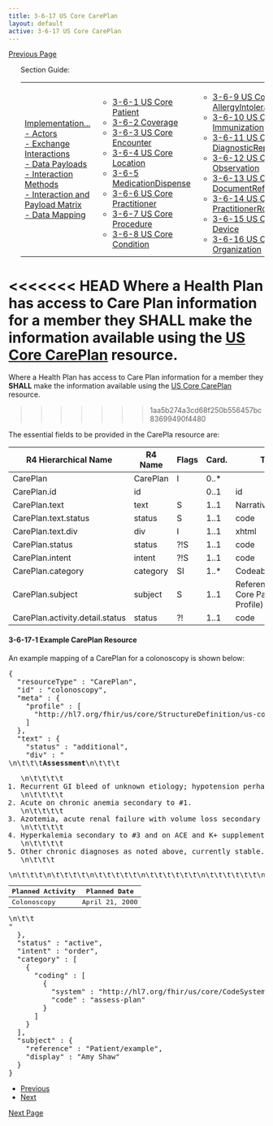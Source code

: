 ```yaml
---
title: 3-6-17 US Core CarePlan
layout: default
active: 3-6-17 US Core CarePlan
---
```


[Previous Page](3-6-16_US_Core_Organization.html)

<ul id="markdown-toc">
	Section Guide:
  <table>
		<tr>
			<td>
	<li><a href="3_PDex_Implementation_Actors,_Interactions,_Data_Payloads_and_Methods.html" id="markdown-toc-section3">Implementation...</a></li>
  <li><a href="3-1_Actors.html" id="markdown-toc-actors">- Actors</a></li>
  <li><a href="3-2_Exchange_Interactions.html" id="markdown-toc-interactions">- Exchange Interactions</a></li>
	<li><a href="3-3_Data_Payloads.html" id="markdown-toc-payloads">- Data Payloads</a></li>
	<li><a href="3-4_Interaction_Methods.html" id="markdown-toc-interactions">- Interaction Methods</a></li>
	<li><a href="3-5_Interaction_and_Payload_Matrix.html" id="markdown-toc-matrix">- Interaction and Payload Matrix</a></li>
	<li><a href="3-6_Data_Mapping.html" id="markdown-toc-mapping">- Data Mapping</a></li>
			</td>
			<td>
				<ul>
              <li><a href="3-6-1_US_Core_Patient.html">3-6-1 US Core Patient</a></li>
              <li><a href="3-6-2_Coverage.html">3-6-2 Coverage</a></li>
              <li><a href="3-6-3_US_Core_Encounter.html">3-6-3 US Core Encounter</a></li>
              <li><a href="3-6-4_US_Core_Location.html">3-6-4 US Core Location</a></li>
              <li><a href="3-6-5_MedicationDispense.html">3-6-5 MedicationDispense</a></li>
              <li><a href="3-6-6_US_Core_Practitioner.html">3-6-6 US Core Practitioner</a></li>
              <li><a href="3-6-7_US_Core_Procedure.html">3-6-7 US Core Procedure</a></li>
              <li><a href="3-6-8_US_Core_Condition.html">3-6-8 US Core Condition</a></li>
				</ul>
				</td>
			<td>
				<ul>
              <li><a href="3-6-9_US_Core_AllergyIntolerance.html">3-6-9 US Core AllergyIntolerance</a></li>
              <li><a href="3-6-10_US_Core_Immunization.html">3-6-10 US Core Immunization</a></li>
              <li><a href="3-6-11_US_Core_DiagnosticReport.html">3-6-11 US Core DiagnosticReport</a></li>
              <li><a href="3-6-12_US_Core_Observation.html">3-6-12 US Core Observation</a></li>
              <li><a href="3-6-13_US_Core_DocumentReference.html">3-6-13 US Core DocumentReference</a></li>
              <li><a href="3-6-14_US_Core_PractitionerRole.html">3-6-14 US Core PractitionerRole</a></li>
              <li><a href="3-6-15_US_Core_Device.html">3-6-15 US Core Device</a></li>
              <li><a href="3-6-16_US_Core_Organization.html">3-6-16 US Core Organization</a></li>
				</ul>
				</td>
			<td>
				<ul>
					    <li><a href="3-6-17_US_Core_CarePlan.html">3-6-17 US Core CarePlan</a></li>
              <li><a href="3-6-18_US_Core_CareTeam.html">3-6-18 US Core CareTeam</a></li>
              <li><a href="3-6-19_US_Core_Medication.html">3-6-19 US Core Medication</a></li>
              <li><a href="3-6-20_US_Core_MedicationRequest.html">3-6-20 US Core MedicationRequest</a></li>
              <li><a href="3-6-21_US_Core_MedicationStatement.html">3-6-21 US Core MedicationStatement</a></li>
              <li><a href="3-6-22_US_Core_Goal_Profile.html">3-6-22 US Core Goal Profile</a></li>
            </ul>
			</td>	
		</tr>
	</table>
</ul>


<<<<<<< HEAD
Where a Health Plan has access to Care Plan information for a member they **SHALL** make the information available using the [US Core CarePlan](http://hl7.org/fhir/us/core/StructureDefinition-us-core-careplan.html) resource.
=======
Where a Health Plan has access to Care Plan information for a member they **SHALL** make the information available using the [US Core CarePlan](http://hl7.org/fhir/us/core/STU3/StructureDefinition-us-core-careplan.html) resource.
>>>>>>> 1aa5b274a3cd68f250b556457bc83699490f4480

The essential fields to be provided in the CarePla  resource are:

| R4 Hierarchical Name            | R4 Name  | Flags | Card. | Type                               |
|---------------------------------|----------|-------|-------|------------------------------------|
| CarePlan                        | CarePlan | I     | 0..*  |                                    |
| CarePlan.id                     | id       |      | 0..1  | id                                 |
| CarePlan.text                   | text     | S     | 1..1  | Narrative                          |
| CarePlan.text.status            | status   | S     | 1..1  | code                               |
| CarePlan.text.div               | div      | I     | 1..1  | xhtml                              |
| CarePlan.status                 | status   | ?!S  | 1..1  | code                               |
| CarePlan.intent                 | intent   | ?!S  | 1..1  | code                               |
| CarePlan.category               | category | SI   | 1..*  | CodeableConcept                    |
| CarePlan.subject                | subject  | S    | 1..1  | Reference(US Core Patient Profile) |
| CarePlan.activity.detail.status | status   | ?!    | 1..1  | code                               |

#### 3-6-17-1 Example CarePlan Resource

An example mapping of a CarePlan for a colonoscopy is shown below:

<pre>
{
  "resourceType" : "CarePlan",
  "id" : "colonoscopy",
  "meta" : {
    "profile" : [
      "http://hl7.org/fhir/us/core/StructureDefinition/us-core-careplan"
    ]
  },
  "text" : {
    "status" : "additional",
    "div" : "<div xmlns=\"http://www.w3.org/1999/xhtml\">\n\t\t\t<strong>Assessment</strong>\n\t\t\t<ol>\n\t\t\t\t<li>Recurrent GI bleed of unknown etiology; hypotension perhaps secondary to this but as likely secondary to polypharmacy.</li>\n\t\t\t\t<li>Acute on chronic anemia secondary to #1.</li>\n\t\t\t\t<li>Azotemia, acute renal failure with volume loss secondary to #1.</li>\n\t\t\t\t<li>Hyperkalemia secondary to #3 and on ACE and K+ supplement.</li>\n\t\t\t\t<li>Other chronic diagnoses as noted above, currently stable.</li>\n\t\t\t</ol>\n\t\t\t<table>\n\t\t\t\t<thead>\n\t\t\t\t\t<tr>\n\t\t\t\t\t\t<th>Planned Activity</th>\n\t\t\t\t\t\t<th>Planned Date</th>\n\t\t\t\t\t</tr>\n\t\t\t\t</thead>\n\t\t\t\t<tbody>\n\t\t\t\t\t<tr>\n\t\t\t\t\t\t<td>Colonoscopy</td>\n\t\t\t\t\t\t<td>April 21, 2000</td>\n\t\t\t\t\t</tr>\n\t\t\t\t</tbody>\n\t\t\t</table>\n\t\t</div>"
  },
  "status" : "active",
  "intent" : "order",
  "category" : [
    {
      "coding" : [
        {
          "system" : "http://hl7.org/fhir/us/core/CodeSystem/careplan-category",
          "code" : "assess-plan"
        }
      ]
    }
  ],
  "subject" : {
    "reference" : "Patient/example",
    "display" : "Amy Shaw"
  }
}
</pre>

<ul>
  <li><a href="3-6-16_US_Core_Organization.html" >Previous</a></li>
  <li><a href="3-6-18_US_Core_CareTeam.html" >Next</a></li>
</ul>

[Next Page](3-6-18_US_Core_CareTeam.html)